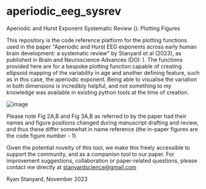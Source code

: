 # aperiodic_eeg_sysrev
Aperiodic and Hurst Exponent Systematic Review (): Plotting Figures

This repository is the code reference platform for the plotting functions used in the paper "Aperiodic and Hurst EEG exponents across early human brain development: a systematic review" by Stanyard et al (2023), as published in Brain and Neuroscience Advances (DOI: ). The functions provided here are for a bespoke plotting function capable of creating ellipsoid mapping of the variability in age and another defining feature, such as in this case, the aperiodic exponent. Being able to visualise the variation in both dimensions is incredibly helpful, and not something to my knowledge was available in existing python tools at the time of creation. 

![image](https://github.com/StanyardScience/aperiodic_eeg_sysrev/assets/54684253/cbaf7c39-c3a2-4eb3-ad3e-93757547e3c0)


Please note Fig 2A,B and Fig 3A,B as referred to by the paper had their names and figure positions changed during manuscript drafting and review, and thus these differ somewhat in name reference  (the in-paper figures are the code figure number - 1).

Given the potential novelty of this tool, we make this freely accessible to support the community, and as a companion tool to our paper. For improvement suggestions, collaboration or paper-related questions, please contact me directly at stanyardscience@gmail.com

Ryan Stanyard, November 2023 

